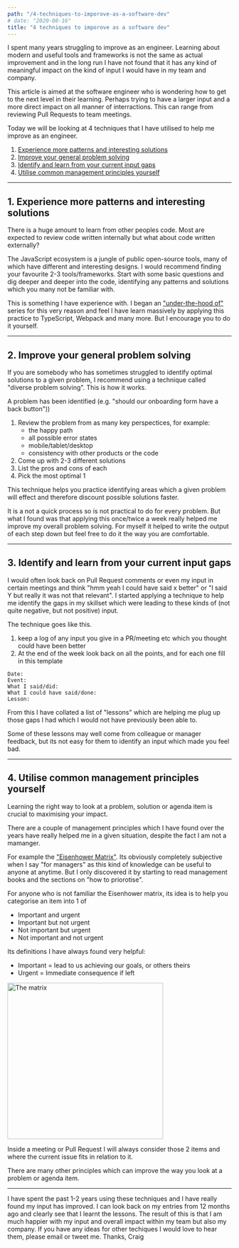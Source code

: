 ```yaml
---
path: "/4-techniques-to-imporove-as-a-software-dev"
# date: "2020-08-16"
title: "4 techniques to imporove as a software dev"
---
```


I spent many years struggling to improve as an engineer. Learning about modern and useful tools and frameworks is not the same as actual improvement and in the long run I have not found that it has any kind of meaningful impact on the kind of input I would have in my team and company.

This article is aimed at the software engineer who is wondering how to get to the next level in their learning. Perhaps trying to have a larger input and a more direct impact on all manner of interractions. This can range from reviewing Pull Requests to team meetings.

Today we will be looking at 4 techniques that I have utilised to help me improve as an engineer.

1. [Experience more patterns and interesting solutions](#1-experience-more-patterns-and-interesting-solutions)
2. [Improve your general problem solving](#2-improve-your-general-problem-solving)
3. [Identify and learn from your current input gaps](#3-identify-and-learn-from-your-current-input-gaps)
4. [Utilise common management principles yourself](#4-utilise-common-management-principles-yourself)

---

## 1. Experience more patterns and interesting solutions

There is a huge amount to learn from other peoples code. Most are expected to review code written internally but what about code written externally? 

The JavaScript ecosystem is a jungle of public open-source tools, many of which have different and interesting designs. I would recommend finding your favourite 2-3 tools/frameworks. Start with some basic questions and dig deeper and deeper into the code, identifying any patterns and solutions which you many not be familiar with. 

This is something I have experience with. I began an ["under-the-hood of"](/introducing-my-under-the-hood-of-series) series for this very reason and feel I have learn massively by applying this practice to TypeScript, Webpack and many more. But I encourage you to do it yourself.

--- 

## 2. Improve your general problem solving

If you are somebody who has sometimes struggled to identify optimal solutions to a given problem, I recommend using a technique called "diverse problem solving". This is how it works.

A problem has been identified (e.g. "should our onboarding form have a back button"))
1. Review the problem from as many key perspectices, for example:
    - the happy path
    - all possible error states
    - mobile/tablet/desktop
    - consistency with other products or the code
2. Come up with 2-3 different solutions
3. List the pros and cons of each
4. Pick the most optimal 1

This technique helps you practice identifying areas which a given problem will effect and therefore discount possible solutions faster.

It is a not a quick process so is not practical to do for every problem. But what I found was that applying this once/twice a week really helped me improve my overall problem solving. For myself it helped to write the output of each step down but feel free to do it the way you are comfortable.

---

## 3. Identify and learn from your current input gaps

I would often look back on Pull Request comments or even my input in certain meetings and think "hmm yeah I could have said x better" or "I said Y but really it was not that relevant". I started applying a technique to help me identify the gaps in my skillset which were leading to these kinds of (not quite negative, but not positive) input.

The technique goes like this.
1. keep a log of any input you give in a PR/meeting etc which you thought could have been better
2. At the end of the week look back on all the points, and for each one fill in this template

```
Date:
Event:
What I said/did:
What I could have said/done:
Lesson:
```

From this I have collated a list of "lessons" which are helping me plug up those gaps I had which I would not have previously been able to.

Some of these lessons may well come from colleague or manager feedback, but its not easy for them to identify an input which made you feel bad.

---

## 4. Utilise common management principles yourself

Learning the right way to look at a problem, solution or agenda item is crucial to maximising your impact.

There are a couple of management principles which I have found over the years have really helped me in a given situation, despite the fact I am not a mamanger. 

For example the ["Eisenhower Matrix"](https://www.eisenhower.me/eisenhower-matrix/). 
Its obviously completely subjective when I say "for managers" as this kind of knowledge can be useful to anyone at anytime. But I only discovered it by starting to read management books and the sections on "how to priorotise".

For anyone who is not familiar the Eisenhower matrix, its idea is to help you categorise an item into 1 of
- Important and urgent
- Important but not urgent
- Not important but urgent
- Not important and not urgent

Its definitions I have always found very helpful:
- Important = lead to us achieving our goals, or others theirs
- Urgent = Immediate consequence if left

<img src="/images/eisenhower-matrix.png" alt="The matrix" width="350px">

Inside a meeting or Pull Request I will always consider those 2 items and where the current issue fits in relation to it.

There are many other principles which can improve the way you look at a problem or agenda item.

---

I have spent the past 1-2 years using these techniques and I have really found my input has improved. I can look back on my entries from 12 months ago and clearly see that I learnt the lessons.
The result of this is that I am much happier with my input and overall impact within my team but also my company.
If you have any ideas for other techiques I would love to hear them, please email or tweet me. 
Thanks, Craig
